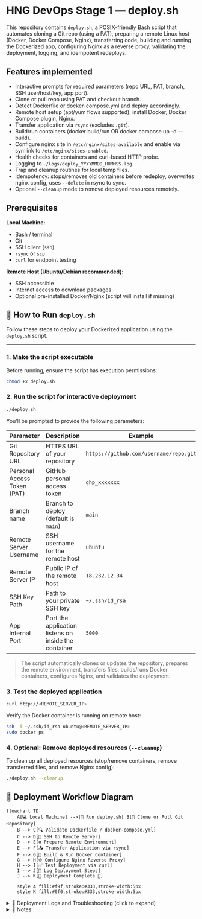 # HNG DevOps Stage 1 — deploy.sh

This repository contains `deploy.sh`, a POSIX-friendly Bash script that automates cloning a Git repo (using a PAT), preparing a remote Linux host (Docker, Docker Compose, Nginx), transferring code, building and running the Dockerized app, configuring Nginx as a reverse proxy, validating the deployment, logging, and idempotent redeploys.

## Features implemented
- Interactive prompts for required parameters (repo URL, PAT, branch, SSH user/host/key, app port).
- Clone or pull repo using PAT and checkout branch.
- Detect Dockerfile or docker-compose.yml and deploy accordingly.
- Remote host setup (apt/yum flows supported): install Docker, Docker Compose plugin, Nginx.
- Transfer application via `rsync` (excludes `.git`).
- Build/run containers (docker build/run OR docker compose up -d --build).
- Configure nginx site in `/etc/nginx/sites-available` and enable via symlink to `/etc/nginx/sites-enabled`.
- Health checks for containers and curl-based HTTP probe.
- Logging to `./logs/deploy_YYYYMMDD_HHMMSS.log`.
- Trap and cleanup routines for local temp files.
- Idempotency: stops/removes old containers before redeploy, overwrites nginx config, uses `--delete` in rsync to sync.
- Optional `--cleanup` mode to remove deployed resources remotely.

## Prerequisites

**Local Machine:**

- Bash / terminal
- Git
- SSH client (`ssh`)
- `rsync` or `scp`
- `curl` for endpoint testing

**Remote Host (Ubuntu/Debian recommended):**

- SSH accessible
- Internet access to download packages
- Optional pre-installed Docker/Nginx (script will install if missing)

## 🏃 How to Run `deploy.sh`

Follow these steps to deploy your Dockerized application using the `deploy.sh` script.

---

### 1. Make the script executable

Before running, ensure the script has execution permissions:

```bash
chmod +x deploy.sh
```

### 2. Run the script for interactive deployment

```bash
./deploy.sh
```

You'll be prompted to provide the following parameters:

| Parameter                   | Description                                           | Example                                |
| --------------------------- | ----------------------------------------------------- | -------------------------------------- |
| Git Repository URL          | HTTPS URL of your repository                          | `https://github.com/username/repo.git` |
| Personal Access Token (PAT) | GitHub personal access token                          | `ghp_xxxxxxx`                          |
| Branch name                 | Branch to deploy (default is `main`)                  | `main`                                 |
| Remote Server Username      | SSH username for the remote host                      | `ubuntu`                               |
| Remote Server IP            | Public IP of the remote host                          | `18.232.12.34`                         |
| SSH Key Path                | Path to your private SSH key                          | `~/.ssh/id_rsa`                        |
| App Internal Port           | Port the application listens on inside the container | `5000`                                 |

> The script automatically clones or updates the repository, prepares the remote environment, transfers files, builds/runs Docker containers, configures Nginx, and validates the deployment.

### 3. Test the deployed application
```bash
curl http://<REMOTE_SERVER_IP>
```
Verify the Docker container is running on remote host:
```bash
ssh -i ~/.ssh/id_rsa ubuntu@<REMOTE_SERVER_IP>
sudo docker ps
```

### 4. Optional: Remove deployed resources (`--cleanup`)

To clean up all deployed resources (stop/remove containers, remove transferred files, and remove Nginx config):
```bash
./deploy.sh --cleanup
```

## 🚀 Deployment Workflow Diagram

```mermaid
flowchart TD
    A[💻 Local Machine] -->|🚀 Run deploy.sh| B[📂 Clone or Pull Git Repository]
    B --> C[🔍 Validate Dockerfile / docker-compose.yml]
    C --> D[🔑 SSH to Remote Server]
    D --> E[⚙️ Prepare Remote Environment]
    E --> F[📤 Transfer Application via rsync]
    F --> G[🐳 Build & Run Docker Container]
    G --> H[🌐 Configure Nginx Reverse Proxy]            
    H --> I[✅ Test Deployment via curl]
    I --> J[📝 Log Deployment Steps]
    J --> K[🏁 Deployment Complete 🎉]

    style A fill:#f9f,stroke:#333,stroke-width:5px
    style K fill:#0f0,stroke:#333,stroke-width:5px
```

<details>
<summary>🚀 Deployment Logs and Troubleshooting (click to expand)</summary>

All deployment logs are saved in ./logs with timestamps:
```bash
deploy_YYYYMMDD_HHMMSS.log
```

Logs include:

- **Step success/failure messages**
- **Container build & run status**
- **Errors during deployment**

###### Troubleshooting tips:
  - **SSH errors:** Ensure your SSH key path is correct and permissions are set:  
    ```bash
    chmod 600 ~/.ssh/id_rsa
    ```
  - **Docker errors:** Check logs on the remote host:  
    ```bash
    docker logs <container_name>
    ```
  - **Nginx Issues:** Test configuration and reload:
    ```bash
    sudo nginx -t
    sudo systemctl reload nginx
    ```

</details>

<details>
<summary>📝 Notes </summary>

- Script is **POSIX-compliant** and safe to rerun multiple times  
- **No external configuration management tools** used (Ansible/Terraform)  

</details>
